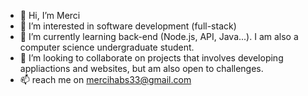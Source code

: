 - 👋 Hi, I’m Merci 
- 👀 I’m interested in software development (full-stack)
- 🌱 I’m currently learning back-end (Node.js, API, Java...). I am also a computer science undergraduate student.
- 💞️ I’m looking to collaborate on projects that involves developing appliactions and websites, but am also open to challenges.
- 📫 reach me on mercihabs33@gmail.com

<!---
MerciH/MerciH is a ✨ special ✨ repository because its `README.md` (this file) appears on your GitHub profile.
You can click the Preview link to take a look at your changes.
--->
